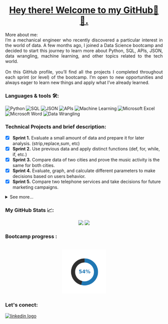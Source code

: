 <div id="header" align="center">
  
# <ins>Hey there! Welcome to my GitHub👋🙂.</ins>
</div>
<div id="header" style="text-align: justify;">
More about me:<br/>
I’m a mechanical engineer who recently discovered a particular interest in the world of data. A few months ago, I joined a Data Science bootcamp and decided to start this journey to learn more about Python, SQL, APIs, JSON, data wrangling, machine learning, and other topics related to the tech world.<br/>
<br/>
On this GitHub profile, you’ll find all the projects I completed throughout each sprint (or level) of the bootcamp. I’m open to new opportunities and always eager to learn new things and apply what I’ve already learned.
</div>

### Languages & tools 🛠️:

![Python](https://img.shields.io/badge/Python-3776AB?style=for-the-badge&logo=python&logoColor=white)
![SQL](https://img.shields.io/badge/SQL-yellow?style=for-the-badge&logo=mysql&logoColor=white)
![JSON](https://img.shields.io/badge/JSON-red?style=for-the-badge&logo=json&logoColor=white)
![APIs](https://img.shields.io/badge/APIs-FF6F00?style=for-the-badge&logo=fastapi&logoColor=white)
![Machine Learning](https://img.shields.io/badge/Machine_Learning-009688?style=for-the-badge&logo=scikit-learn&logoColor=white)
![Microsoft Excel](https://img.shields.io/badge/Excel-217346?style=for-the-badge&logo=microsoft-excel&logoColor=white)
![Microsoft Word](https://img.shields.io/badge/Word-2B579A?style=for-the-badge&logo=microsoft-word&logoColor=white)
![Data Wrangling](https://img.shields.io/badge/Data_Wrangling-pink?style=for-the-badge&logo=microsoft-word&logoColor=white)

### Technical Projects and brief description: 

- [x] **Sprint 1.** Evaluate a small amount of data and prepare it for later analysis. (strip,replace,sum, etc) 
- [x] **Sprint 2.** Use previous data and apply distinct functions (def, for, while, if, etc.)
- [x] **Sprint 3.** Compare data of two cities and prove the music activity is the same for both cities.
- [x] **Sprint 4.** Evaluate, graph, and calculate different parameters to make decisions based on users behavior.
- [x] **Sprint 5.** Compare two telephone services and take decisions for future marketing campaigns.
<details> 
  <summary>See more...</summary>
  
- [x] **Sprint 6.** As part of an online video game company, you need to plan a campaign for the next year.
- [x] **Sprint 7.** Based on used vehicles data for sell, develop a web app and add any type of visualization.
- [x] **Sprint 8.** Zuber is a new taxi company, using SQL we obtain data from other taxi companies and prove distinct hypothesis.
- [ ] **Sprint 9.** On progress...
</details>

### My GitHub Stats 📈:

<p align="center">
  <img src="https://github-readme-stats.vercel.app/api?username=alecaguirrem&theme=blueberry&show_icons=true&hide_border=true&count_private=true" width="425" />
  <img src="https://github-readme-streak-stats.herokuapp.com/?user=alecaguirrem&theme=blueberry&hide_border=true" width="450"/>
</p>


### Bootcamp progress :
<div id="header" align="center">
<br/>
<img src="https://raw.githubusercontent.com/alecAGUIRREM/ALECAGUIRREM/main/progress-54.svg" width="140" />
</div>

### Let's conect:

<div align="left">
<a href="https://www.linkedin.com/in/alejandroaguirremoreno/" target="_blank">
  <img src="https://img.shields.io/static/v1?message=LinkedIn&logo=linkedin&label=&color=0077B5&logoColor=white&labelColor=&style=for-the-badge" height="35" alt="linkedin logo" />
</a>
</div>

